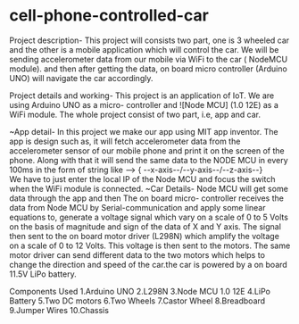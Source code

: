 # cell-phone-controlled-car

Project description-
   This project will consists two part, one is 3 wheeled car and the other is a mobile application which will control the car. We will be sending accelerometer data from our mobile via WiFi to the car ( NodeMCU module). and then after getting the data, on board micro controller (Arduino UNO) will navigate the car accordingly.

Project details and working-
  This project is an application of IoT. We are using Arduino UNO  as a micro- controller and ![Node MCU] (1.0 12E) as a WiFi module. The whole project consist of two part, i.e, app and car.

~App detail-
In this project we make our app using MIT app inventor. The app is design such as, it will fetch accelerometer data from the accelerometer sensor of our mobile phone and print it on the screen of the phone. Along with that it will send the same data to the NODE MCU in every 100ms in the form of string like -->
{ --x-axis--/--y-axis--/--z-axis--}  
   We have to just enter the local IP of the Node MCU and focus the switch when the WiFi module is connected.
~Car Details-
Node MCU will get some data through the app and then The on board micro- controller receives the data from Node MCU by Serial-communication and apply some linear equations to, generate a voltage signal which vary on a scale of 0 to 5 Volts on the basis of magnitude and sign of the data of X and Y axis. The signal then sent to the on board motor driver (L298N) which amplify the voltage on a scale of 0 to 12 Volts. This voltage is then sent to the motors. The same motor driver can send different data to the two motors which helps to change the direction and speed of the car.the car is powered by a on board 11.5V LiPo battery.

Components Used
1.Arduino UNO
2.L298N
3.Node MCU 1.0 12E
4.LiPo Battery
5.Two DC motors
6.Two Wheels
7.Castor Wheel 
8.Breadboard
9.Jumper Wires
10.Chassis


